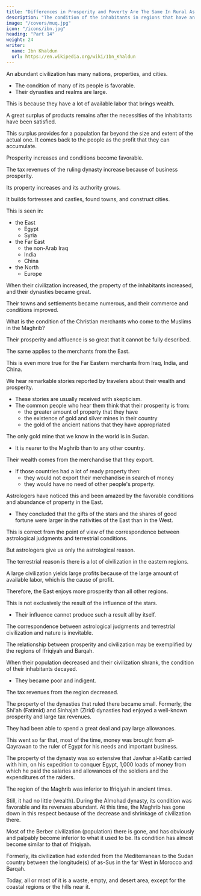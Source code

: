 ```yaml
---
title: "Differences in Prosperity and Poverty Are The Same In Rural As In Urban"
description: "The condition of the inhabitants in regions that have an abundant civilization and contain numerous nations and many inhabitants is favorable"
image: "/covers/muq.jpg"
icon: "/icons/ibn.jpg"
heading: "Part 14"
weight: 24
writer:
  name: Ibn Khaldun
  url: https://en.wikipedia.org/wiki/Ibn_Khaldun
---
```



<!-- ## 14. Differences with regard to prosperity and poverty are the same in countries as in cities -->

An abundant civilization has many nations, properties, and cities.
- The condition of many of its people is favorable. 
- Their dynasties and realms are large.

This is because they have a lot of available labor that brings wealth.

A great surplus of products remains after the necessities of the inhabitants have been satisfied. 

This surplus provides for a population far beyond the size and extent of the actual one. It comes back to the people as the profit that they can accumulate.

<!-- , as we shall mention in the chapter on (the ways of) making a living and the explanation of
sustenance and profit. 118 -->

Prosperity increases and conditions become favorable. 

The tax revenues of the ruling dynasty increase because of business prosperity.

Its property increases and its authority grows.

It builds fortresses and castles, found towns, and construct cities.

This is seen in:
- the East
  - Egypt
  - Syria
- the Far East
  - the non-Arab Iraq
  - India
  - China
- the North
  - Europe 

When their civilization increased, the property of the inhabitants increased, and their dynasties became great.

Their towns and settlements became numerous, and their commerce and conditions improved.


What is the condition of the Christian merchants who come to the Muslims in the Maghrib?

Their prosperity and affluence is so great that it cannot be fully described.

The same applies to the merchants from the East.

This is even more true for the Far Eastern merchants from Iraq, India, and China. 

We hear remarkable stories reported by travelers about their wealth and prosperity.
- These stories are usually received with skepticism. 
- The common people who hear them think that their prosperity is from:
  - the greater amount of property that they have
  - the existence of gold and silver mines in their country
  - the gold of the ancient nations that they have appropriated

The only gold mine that we know in the world is in Sudan.
- It is nearer to the Maghrib than to any other country. 

Their wealth comes from the merchandise that they export. 
- If those countries had a lot of ready property then:
  - they would not export their merchandise in search of money
  - they would have no need of other people's property.

Astrologers have noticed this and been amazed by the favorable conditions and abundance of property in the East.
- They concluded that the gifts of the stars and the shares of good fortune were larger in the nativities of the East than in the West. 

This is correct from the point of view of the correspondence between astrological judgments and terrestrial conditions. 

But astrologers give us only the astrological reason.

The terrestrial reason is there is a lot of civilization in the eastern regions.

A large civilization yields large profits because of the large amount of available labor, which is the cause of profit.

Therefore, the East enjoys more prosperity than all other regions.

This is not exclusively the result of the influence of the stars.
- Their influence cannot produce such a result all by itself. 

The correspondence between astrological judgments and terrestrial civilization and nature is inevitable.

The relationship between prosperity and civilization may be exemplified by the regions of Ifriqiyah and Barqah.

When their population decreased and their civilization shrank, the condition of their inhabitants decayed.
- They became poor and indigent.

The tax revenues from the region decreased. 

The property of the dynasties that ruled there became small. Formerly, the Shi'ah (Fatimid) and Sinhajah (Zirid) dynasties had enjoyed a well-known prosperity and large tax revenues.

They had been able to spend a great deal and pay large allowances. 
 
This went so far that, most of the time, money was brought from al-Qayrawan to the ruler of Egypt for his
needs and important business. 

The property of the dynasty was so extensive that Jawhar al-Katib carried with him, on his expedition to conquer Egypt, 1,000 loads of money from which he paid the salaries and allowances of the soldiers and the expenditures of the raiders.

The region of the Maghrib was inferior to Ifriqiyah in ancient times.

Still, it had no little (wealth). During the Almohad dynasty, its condition was favorable and its revenues abundant. At this time, the Maghrib has gone down in this respect because of the decrease and shrinkage of civilization there. 

Most of the Berber civilization (population) there is gone, and has obviously and palpably become inferior to what it used to be. Its condition has almost become similar to that of Ifriqiyah. 

Formerly, its civilization had extended from the Mediterranean to the Sudan country between the longitude(s) of as-Sus in the far West in Morocco and Barqah.

Today, all or most of it is a waste, empty, and desert area, except for the coastal regions or the hills near it.
